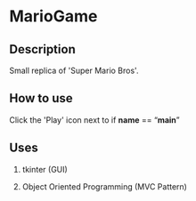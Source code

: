 # MarioGame

## Description

Small replica of 'Super Mario Bros'. 

## How to use

Click the 'Play' icon next to if __name__ == “__main__”

## Uses

1. tkinter (GUI)

2. Object Oriented Programming (MVC Pattern)
